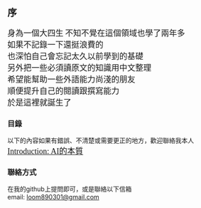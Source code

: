 ## 序
<font face="微軟雅黑" size=4>身為一個大四生</font>
<font face="微軟雅黑" size=4>不知不覺在這個領域也學了兩年多</font><br>
<font face="微軟雅黑" size=4>如果不記錄一下還挺浪費的</font><br>
<font face="微軟雅黑" size=4>也深怕自己會忘記太久以前學到的基礎</font><br>
<font face="微軟雅黑" size=4>另外把一些必須讀原文的知識用中文整理</font><br>
<font face="微軟雅黑" size=4>希望能幫助一些外語能力尚淺的朋友</font><br>
<font face="微軟雅黑" size=4>順便提升自己的閱讀跟撰寫能力</font><br>
<font face="微軟雅黑" size=4>於是這裡就誕生了</font><br>

### 目錄

以下的內容如果有錯誤、不清楚或需要更正的地方，歡迎聯絡我本人  
[<font face="微軟雅黑" size=4>Introduction: AI的本質</font>](https://jacksonchen890301.github.io/Jackson-Domain/Introduction)

### 聯絡方式
在我的github上提問即可，或是聯絡以下信箱  
email: loom890301@gmail.com
